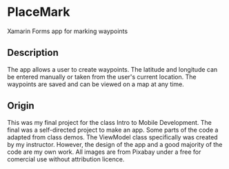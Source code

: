 # PlaceMark
Xamarin Forms app for marking waypoints

## Description
The app allows a user to create waypoints. The latitude and longitude can be entered manually or taken from the user's current location. The waypoints are saved and can be viewed on a map at any time.

## Origin
This was my final project for the class Intro to Mobile Development. The final was a self-directed project to make an app. Some parts of the code a adapted from class demos. The ViewModel class specifically was created by my instructor. However, the design of the app and a good majority of the code are my own work. All images are from Pixabay under a free for comercial use without attribution licence.
